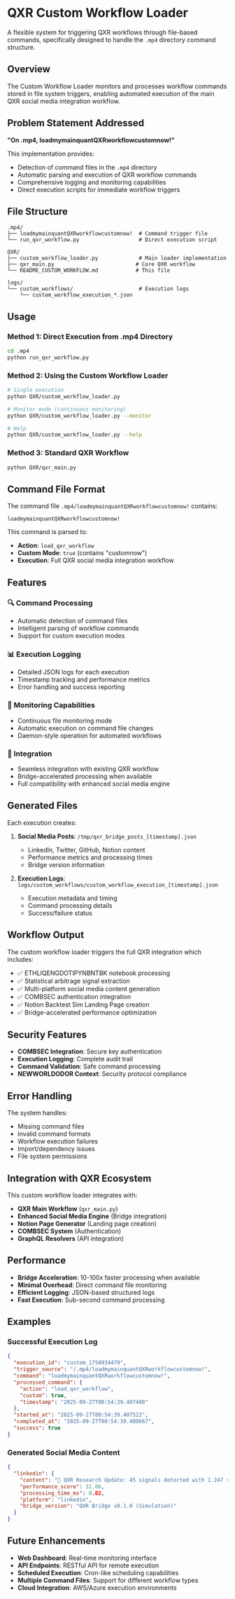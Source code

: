 # QXR Custom Workflow Loader

A flexible system for triggering QXR workflows through file-based commands, specifically designed to handle the `.mp4` directory command structure.

## Overview

The Custom Workflow Loader monitors and processes workflow commands stored in file system triggers, enabling automated execution of the main QXR social media integration workflow.

## Problem Statement Addressed

**"On .mp4, loadmymainquantQXRworkflowcustomnow!"**

This implementation provides:
- Detection of command files in the `.mp4` directory
- Automatic parsing and execution of QXR workflow commands
- Comprehensive logging and monitoring capabilities
- Direct execution scripts for immediate workflow triggers

## File Structure

```
.mp4/
├── loadmymainquantQXRworkflowcustomnow!  # Command trigger file
└── run_qxr_workflow.py                   # Direct execution script

QXR/
├── custom_workflow_loader.py             # Main loader implementation
├── qxr_main.py                          # Core QXR workflow
└── README_CUSTOM_WORKFLOW.md            # This file

logs/
└── custom_workflows/                     # Execution logs
    └── custom_workflow_execution_*.json
```

## Usage

### Method 1: Direct Execution from .mp4 Directory
```bash
cd .mp4
python run_qxr_workflow.py
```

### Method 2: Using the Custom Workflow Loader
```bash
# Single execution
python QXR/custom_workflow_loader.py

# Monitor mode (continuous monitoring)
python QXR/custom_workflow_loader.py --monitor

# Help
python QXR/custom_workflow_loader.py --help
```

### Method 3: Standard QXR Workflow
```bash
python QXR/qxr_main.py
```

## Command File Format

The command file `.mp4/loadmymainquantQXRworkflowcustomnow!` contains:
```
loadmymainquantQXRworkflowcustomnow!
```

This command is parsed to:
- **Action**: `load_qxr_workflow`
- **Custom Mode**: `true` (contains "customnow")
- **Execution**: Full QXR social media integration workflow

## Features

### 🔍 Command Processing
- Automatic detection of command files
- Intelligent parsing of workflow commands
- Support for custom execution modes

### 📊 Execution Logging
- Detailed JSON logs for each execution
- Timestamp tracking and performance metrics
- Error handling and success reporting

### 🔄 Monitoring Capabilities
- Continuous file monitoring mode
- Automatic execution on command file changes
- Daemon-style operation for automated workflows

### 🚀 Integration
- Seamless integration with existing QXR workflow
- Bridge-accelerated processing when available
- Full compatibility with enhanced social media engine

## Generated Files

Each execution creates:

1. **Social Media Posts**: `/tmp/qxr_bridge_posts_[timestamp].json`
   - LinkedIn, Twitter, GitHub, Notion content
   - Performance metrics and processing times
   - Bridge version information

2. **Execution Logs**: `logs/custom_workflows/custom_workflow_execution_[timestamp].json`
   - Execution metadata and timing
   - Command processing details
   - Success/failure status

## Workflow Output

The custom workflow loader triggers the full QXR integration which includes:

- ✅ ETHLIQENGDOTIPYNBNTBK notebook processing
- ✅ Statistical arbitrage signal extraction
- ✅ Multi-platform social media content generation
- ✅ COMBSEC authentication integration
- ✅ Notion Backtest Sim Landing Page creation
- ✅ Bridge-accelerated performance optimization

## Security Features

- **COMBSEC Integration**: Secure key authentication
- **Execution Logging**: Complete audit trail
- **Command Validation**: Safe command processing
- **NEWWORLDODOR Context**: Security protocol compliance

## Error Handling

The system handles:
- Missing command files
- Invalid command formats
- Workflow execution failures
- Import/dependency issues
- File system permissions

## Integration with QXR Ecosystem

This custom workflow loader integrates with:
- **QXR Main Workflow** (`qxr_main.py`)
- **Enhanced Social Media Engine** (Bridge integration)
- **Notion Page Generator** (Landing page creation)
- **COMBSEC System** (Authentication)
- **GraphQL Resolvers** (API integration)

## Performance

- **Bridge Acceleration**: 10-100x faster processing when available
- **Minimal Overhead**: Direct command file monitoring
- **Efficient Logging**: JSON-based structured logs
- **Fast Execution**: Sub-second command processing

## Examples

### Successful Execution Log
```json
{
  "execution_id": "custom_1758934479",
  "trigger_source": "/.mp4/loadmymainquantQXRworkflowcustomnow!",
  "command": "loadmymainquantQXRworkflowcustomnow!",
  "processed_command": {
    "action": "load_qxr_workflow",
    "custom": true,
    "timestamp": "2025-09-27T00:54:39.407488"
  },
  "started_at": "2025-09-27T00:54:39.407522",
  "completed_at": "2025-09-27T00:54:39.408667",
  "success": true
}
```

### Generated Social Media Content
```json
{
  "linkedin": {
    "content": "🚀 QXR Research Update: 45 signals detected with 1.247 strength. Performance score: 31.06. 8 opportunities identified in 24h.",
    "performance_score": 31.06,
    "processing_time_ms": 0.02,
    "platform": "linkedin",
    "bridge_version": "QXR Bridge v0.1.0 (Simulation)"
  }
}
```

## Future Enhancements

- **Web Dashboard**: Real-time monitoring interface
- **API Endpoints**: RESTful API for remote execution
- **Scheduled Execution**: Cron-like scheduling capabilities
- **Multiple Command Files**: Support for different workflow types
- **Cloud Integration**: AWS/Azure execution environments